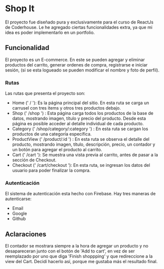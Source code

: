 # Shop It

El proyecto fue diseñado pura y exclusivamente para el curso de ReactJs de Coderhouse. Le he agregado ciertas funcionalidades extra, ya que mi idea es poder implementarlo en un portfolio.

## Funcionalidad

El proyecto es un E-commerce. En este se pueden agregar y eliminar productos del carrito, generar ordenes de compra, registrarse e iniciar sesión, (si se esta logueado se pueden modificar el nombre y foto de perfil).  
### Rutas
Las rutas que presenta el proyecto son:
- Home (' / '): Es la página principal del sitio. En esta ruta se carga un carrusel con tres items y otros tres productos debajo.
- Shop (' /shop ') : Esta página carga todos los productos de la base de datos, mostrando imagen, título y precio del producto. Desde esta página es posible acceder al detalle individual de cada producto.
- Category (' /shop/category/:category ') : En esta ruta se cargan los productos de una categoría específica.
- ProductView (' /product/:id ') : En esta ruta se observa el detalle del producto, mostrando imagen, título, descripción, precio, un contador y un botón para agregar el producto al carrito.
- Cart (' /cart '):  Se muestra una vista previa al carrito, antes de pasar a la sección de Checkout.
- Checkout (' /cart/checkout '): En esta ruta, se ingresan los datos del usuario para poder finalizar la compra.

### Autenticación
El sistema de autenticación esta hecho con Firebase. 
Hay tres maneras de autenticarse:
- Email
- Google
- Github


## Aclaraciones

El contador se mostrara siempre a la hora de agregar un producto y no desapareceran junto con el botón de 'Add to cart', en vez de ser reemplazado por uno que diga 'Finish shoppping' y que redireccione a la view del Cart. Decidí hacerlo así, porque me gustaba más el resultado final. 

